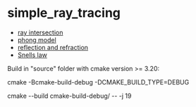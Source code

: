 # simple_ray_tracing
- [ray intersection](https://en.wikipedia.org/wiki/Line%E2%80%93sphere_intersection)
- [phong model](https://en.wikipedia.org/wiki/Phong_reflection_model)
- [reflection and refraction](https://www.scratchapixel.com/lessons/3d-basic-rendering/introduction-to-shading/reflection-refraction-fresnel)
- [Snells law](https://en.wikipedia.org/wiki/Snell%27s_law)

Build in "source" folder with cmake version >= 3.20:

cmake -Bcmake-build-debug -DCMAKE_BUILD_TYPE=DEBUG 

cmake --build cmake-build-debug/ -- -j 19